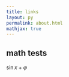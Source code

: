 ```yaml
---
title: links
layout: py
permalink: about.html
mathjax: true
---
```


## math tests
$\sin x + \varphi$